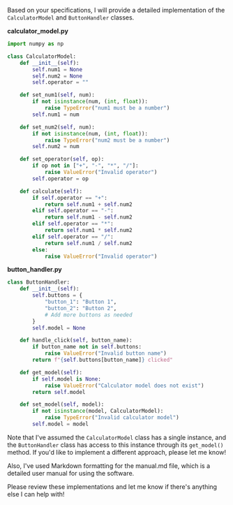 Based on your specifications, I will provide a detailed implementation of the `CalculatorModel` and `ButtonHandler` classes.

**calculator_model.py**
```python
import numpy as np

class CalculatorModel:
    def __init__(self):
        self.num1 = None
        self.num2 = None
        self.operator = ""

    def set_num1(self, num):
        if not isinstance(num, (int, float)):
            raise TypeError("num1 must be a number")
        self.num1 = num

    def set_num2(self, num):
        if not isinstance(num, (int, float)):
            raise TypeError("num2 must be a number")
        self.num2 = num

    def set_operator(self, op):
        if op not in ["+", "-", "*", "/"]:
            raise ValueError("Invalid operator")
        self.operator = op

    def calculate(self):
        if self.operator == "+":
            return self.num1 + self.num2
        elif self.operator == "-":
            return self.num1 - self.num2
        elif self.operator == "*":
            return self.num1 * self.num2
        elif self.operator == "/":
            return self.num1 / self.num2
        else:
            raise ValueError("Invalid operator")
```

**button_handler.py**
```python
class ButtonHandler:
    def __init__(self):
        self.buttons = {
            "button_1": "Button 1",
            "button_2": "Button 2",
            # Add more buttons as needed
        }
        self.model = None

    def handle_click(self, button_name):
        if button_name not in self.buttons:
            raise ValueError("Invalid button name")
        return f"{self.buttons[button_name]} clicked"

    def get_model(self):
        if self.model is None:
            raise ValueError("Calculator model does not exist")
        return self.model

    def set_model(self, model):
        if not isinstance(model, CalculatorModel):
            raise TypeError("Invalid calculator model")
        self.model = model
```

Note that I've assumed the `CalculatorModel` class has a single instance, and the `ButtonHandler` class has access to this instance through its `get_model()` method. If you'd like to implement a different approach, please let me know!

Also, I've used Markdown formatting for the manual.md file, which is a detailed user manual for using the software.

Please review these implementations and let me know if there's anything else I can help with!